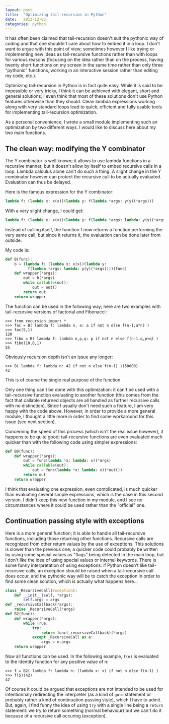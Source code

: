 ```yaml
---
layout: post
title:  "Optimizing tail-recursion in Python"
date:   2013-12-03
categories: python
---
```

It has often been claimed that tail-recursion doesn't suit the pythonic way of coding
and that one shouldn't care about how to embed it in a loop. I don't want to argue with
this point of view; sometimes however I like trying or implementing new ideas
as tail-recursive functions rather than with loops for various reasons (focusing on the
idea rather than on the process, having twenty short functions on my screen in the same
time rather than only three "pythonic" functions, working in an interactive session rather
than editing my code, etc.).

Optimizing tail-recursion in Python is in fact quite easy. While it is said to be impossible
or very tricky, I think it can be achieved with elegant, short and general solutions; I even
think that most of these solutions don't use Python features otherwise than they should.
Clean lambda expressions working along with very standard loops lead to quick, efficient and
fully usable tools for implementing tail-recursion optimization.

As a personal convenience, I wrote a small module implementing such an optimization
by two different ways. I would like to discuss here about my two main functions.

The clean way: modifying the Y combinator
-----------------------------------------
The Y combinator is well known; it allows to use lambda functions in a recursive
manner, but it doesn't allow by itself to embed recursive calls in a loop. Lambda
calculus alone can't do such a thing. A slight change in the Y combinator however
can protect the recursive call to be actually evaluated. Evaluation can thus be delayed.

Here is the famous expression for the Y combinator:

~~~python
lambda f: (lambda x: x(x))(lambda y: f(lambda *args: y(y)(*args)))
~~~

With a very slight change, I could get:

~~~python
lambda f: (lambda x: x(x))(lambda y: f(lambda *args: lambda: y(y)(*args)))
~~~

Instead of calling itself, the function f now returns a function performing the
very same call, but since it returns it, the evaluation can be done later from outside.

My code is:

~~~python
def B(func):
    b = (lambda f: (lambda x: x(x))(lambda y:
          f(lambda *args: lambda: y(y)(*args))))(func)
    def wrapper(*args):
        out = b(*args)
        while callable(out):
            out = out()
        return out
    return wrapper
~~~
 
The function can be used in the following way; here are two examples with tail-recursive
versions of factorial and Fibonacci:

    >>> from recursion import *
    >>> fac = B( lambda f: lambda n, a: a if not n else f(n-1,a*n) )
    >>> fac(5,1)
    120
    >>> fibo = B( lambda f: lambda n,p,q: p if not n else f(n-1,q,p+q) )
    >>> fibo(10,0,1)
    55

Obviously recursion depth isn't an issue any longer:

    >>> B( lambda f: lambda n: 42 if not n else f(n-1) )(50000)
    42

This is of course the single real purpose of the function.
    
Only one thing can't be done with this optimization: it can't be used with a
tail-recursive function evaluating to another function (this comes from the fact
that callable returned objects are all handled as further recursive calls with
no distinction). Since I usually don't need such a feature, I am very happy
with the code above. However, in order to provide a more general module, I thought
a little more in order to find some workaround for this issue (see next section).

Concerning the speed of this process (which isn't the real issue however), it happens
to be quite good; tail-recursive functions are even evaluated much quicker than with
the following code using simpler expressions:

~~~python
def B0(func):
    def wrapper(*args):
        out = func(lambda *x: lambda: x)(*args)
        while callable(out):
            out = func(lambda *x: lambda: x)(*out())
        return out
    return wrapper
~~~

I think that evaluating one expression, even complicated, is much quicker than
evaluating several simple expressions, which is the case in this second version.
I didn't keep this new function in my module, and I see no circumstances where it
could be used rather than the "official" one.


Continuation passing style with exceptions
------------------------------------------
Here is a more general function; it is able to handle all tail-recursive functions,
including those returning other functions. Recursive calls are recognized from
other return values by the use of exceptions. This solutions is slower than the
previous one; a quicker code could probably be written by using some special
values as "flags" being detected in the main loop, but I don't like the idea of
using special values or internal keywords. There is some funny interpretation
of using exceptions: if Python doesn't like tail-recursive calls, an exception
should be raised when a tail-recursive call does occur, and the pythonic way will be
to catch the exception in order to find some clean solution, which is actually what
happens here...

~~~python
class _RecursiveCall(Exception):
    def __init__(self, *args):
        self.args = args
def _recursiveCallback(*args):
    raise _RecursiveCall(*args)
def B2(func):
    def wrapper(*args):
        while True:
            try:
                return func(_recursiveCallback)(*args)
            except _RecursiveCall as e:
                args = e.args
    return wrapper
~~~
    
Now all functions can be used. In the following example, `f(n)` is evaluated to the
identity function for any positive value of n:

    >>> f = B2( lambda f: lambda n: (lambda x: x) if not n else f(n-1) )
    >>> f(5)(42)
    42

Of course it could be argued that exceptions are not intended to be used for intentionnaly
redirecting the interpreter (as a kind of `goto` statement or probably rather a kind of
continuation passing style), which I have to admit. But, again,
I find funny the idea of using `try` with a single line being a `return` statement: we try to return
something (normal behaviour) but we can't do it because of a recursive call occuring (exception).
